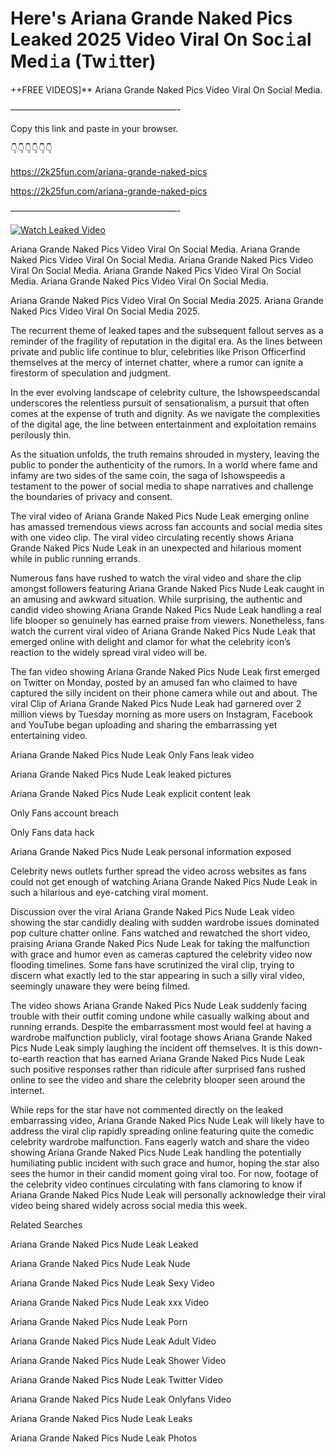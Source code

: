 # Here's Ariana Grande Naked Pics Leaked 2025 Video Viral On Soc𝚒al Med𝚒a (Tw𝚒tter)

++FREE VIDEOS]** Ariana Grande Naked Pics Video Viral On Social Media.

———————————————————-

Copy this link and paste in your browser.

👇👇👇👇👇👇

https://2k25fun.com/ariana-grande-naked-pics

https://2k25fun.com/ariana-grande-naked-pics

———————————————————-

[![Watch Leaked Video](https://miro.medium.com/v2/resize:fit:828/format:webp/1*cilzJN44JGOrTw9NJCrNHA.gif "Watch Leaked Video")](https://2k25fun.com/ariana-grande-naked-pics)

Ariana Grande Naked Pics Video Viral On Social Media. Ariana Grande Naked Pics Video Viral On Social Media. Ariana Grande Naked Pics Video Viral On Social Media. Ariana Grande Naked Pics Video Viral On Social Media. Ariana Grande Naked Pics Video Viral On Social Media.

Ariana Grande Naked Pics Video Viral On Social Media 2025. Ariana Grande Naked Pics Video Viral On Social Media 2025.

The recurrent theme of leaked tapes and the subsequent fallout serves as a reminder of the fragility of reputation in the digital era. As the lines between private and public life continue to blur, celebrities like Prison Officerfind themselves at the mercy of internet chatter, where a rumor can ignite a firestorm of speculation and judgment.

In the ever evolving landscape of celebrity culture, the Ishowspeedscandal underscores the relentless pursuit of sensationalism, a pursuit that often comes at the expense of truth and dignity. As we navigate the complexities of the digital age, the line between entertainment and exploitation remains perilously thin.

As the situation unfolds, the truth remains shrouded in mystery, leaving the public to ponder the authenticity of the rumors. In a world where fame and infamy are two sides of the same coin, the saga of Ishowspeedis a testament to the power of social media to shape narratives and challenge the boundaries of privacy and consent.

The viral video of Ariana Grande Naked Pics Nude Leak emerging online has amassed tremendous views across fan accounts and social media sites with one video clip. The viral video circulating recently shows Ariana Grande Naked Pics Nude Leak in an unexpected and hilarious moment while in public running errands.

Numerous fans have rushed to watch the viral video and share the clip amongst followers featuring Ariana Grande Naked Pics Nude Leak caught in an amusing and awkward situation. While surprising, the authentic and candid video showing Ariana Grande Naked Pics Nude Leak handling a real life blooper so genuinely has earned praise from viewers. Nonetheless, fans watch the current viral video of Ariana Grande Naked Pics Nude Leak that emerged online with delight and clamor for what the celebrity icon’s reaction to the widely spread viral video will be.

The fan video showing Ariana Grande Naked Pics Nude Leak first emerged on Twitter on Monday, posted by an amused fan who claimed to have captured the silly incident on their phone camera while out and about. The viral Clip of Ariana Grande Naked Pics Nude Leak had garnered over 2 million views by Tuesday morning as more users on Instagram, Facebook and YouTube began uploading and sharing the embarrassing yet entertaining video.

Ariana Grande Naked Pics Nude Leak Only Fans leak video

Ariana Grande Naked Pics Nude Leak leaked pictures

Ariana Grande Naked Pics Nude Leak explicit content leak

Only Fans account breach

Only Fans data hack

Ariana Grande Naked Pics Nude Leak personal information exposed

Celebrity news outlets further spread the video across websites as fans could not get enough of watching Ariana Grande Naked Pics Nude Leak in such a hilarious and eye-catching viral moment.

Discussion over the viral Ariana Grande Naked Pics Nude Leak video showing the star candidly dealing with sudden wardrobe issues dominated pop culture chatter online. Fans watched and rewatched the short video, praising Ariana Grande Naked Pics Nude Leak for taking the malfunction with grace and humor even as cameras captured the celebrity video now flooding timelines. Some fans have scrutinized the viral clip, trying to discern what exactly led to the star appearing in such a silly viral video, seemingly unaware they were being filmed.

The video shows Ariana Grande Naked Pics Nude Leak suddenly facing trouble with their outfit coming undone while casually walking about and running errands. Despite the embarrassment most would feel at having a wardrobe malfunction publicly, viral footage shows Ariana Grande Naked Pics Nude Leak simply laughing the incident off themselves. It is this down-to-earth reaction that has earned Ariana Grande Naked Pics Nude Leak such positive responses rather than ridicule after surprised fans rushed online to see the video and share the celebrity blooper seen around the internet.

While reps for the star have not commented directly on the leaked embarrassing video, Ariana Grande Naked Pics Nude Leak will likely have to address the viral clip rapidly spreading online featuring quite the comedic celebrity wardrobe malfunction. Fans eagerly watch and share the video showing Ariana Grande Naked Pics Nude Leak handling the potentially humiliating public incident with such grace and humor, hoping the star also sees the humor in their candid moment going viral too. For now, footage of the celebrity video continues circulating with fans clamoring to know if Ariana Grande Naked Pics Nude Leak will personally acknowledge their viral video being shared widely across social media this week.

Related Searches

Ariana Grande Naked Pics Nude Leak Leaked

Ariana Grande Naked Pics Nude Leak Nude

Ariana Grande Naked Pics Nude Leak Sexy Video

Ariana Grande Naked Pics Nude Leak xxx Video

Ariana Grande Naked Pics Nude Leak Porn

Ariana Grande Naked Pics Nude Leak Adult Video

Ariana Grande Naked Pics Nude Leak Shower Video

Ariana Grande Naked Pics Nude Leak Twitter Video

Ariana Grande Naked Pics Nude Leak Onlyfans Video

Ariana Grande Naked Pics Nude Leak Leaks

Ariana Grande Naked Pics Nude Leak Photos